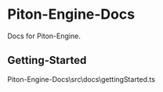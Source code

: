 # Piton-Engine-Docs
Docs for Piton-Engine.

## Getting-Started
Piton-Engine-Docs\src\docs\gettingStarted.ts